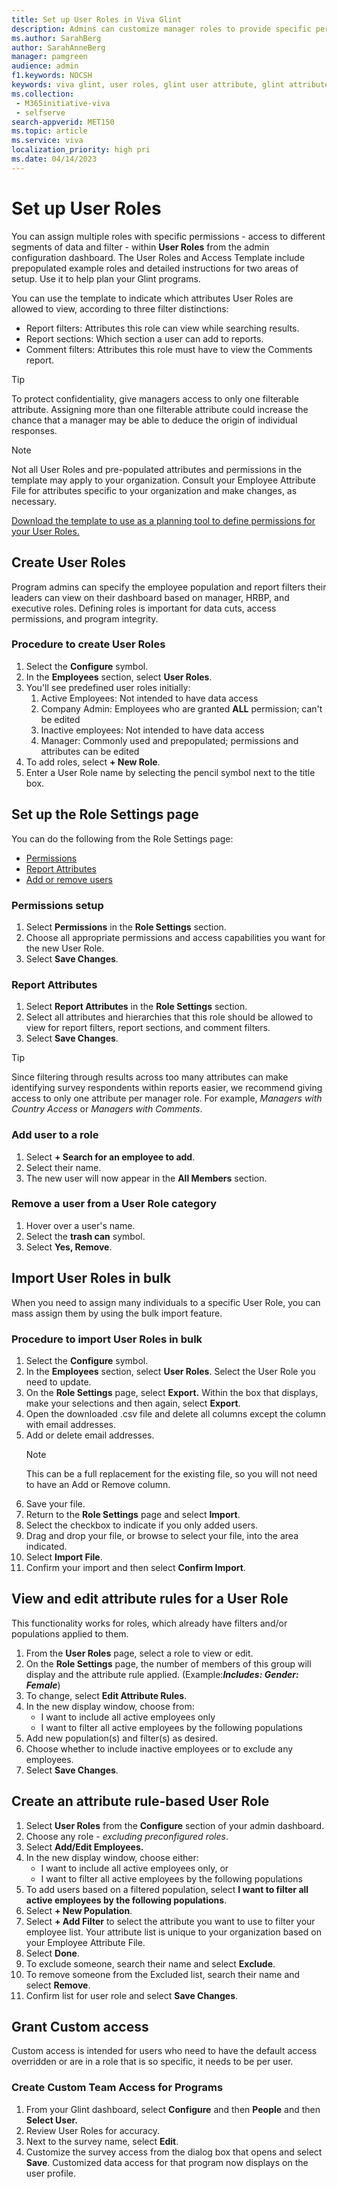 ```yaml
---
title: Set up User Roles in Viva Glint
description: Admins can customize manager roles to provide specific permissions for viewing reports and comments.
ms.author: SarahBerg
author: SarahAnneBerg
manager: pamgreen
audience: admin
f1.keywords: NOCSH
keywords: viva glint, user roles, glint user attribute, glint attributes, glint permissions,
ms.collection: 
 - M365initiative-viva
 - selfserve
search-appverid: MET150
ms.topic: article
ms.service: viva
localization_priority: high pri
ms.date: 04/14/2023
---
```


# Set up User Roles

You can assign multiple roles with specific permissions - access to different segments of data and filter - within **User Roles** from the admin configuration dashboard. The User Roles and Access Template include prepopulated example roles and detailed instructions for two areas of setup. Use it to help plan your Glint programs.

You can use the template to indicate which attributes User Roles are allowed to view, according to three filter distinctions:

- Report filters: Attributes this role can view while searching results.
- Report sections: Which section a user can add to reports.
- Comment filters: Attributes this role must have to view the Comments report.

> [!TIP]
> To protect confidentiality, give managers access to only one filterable attribute. Assigning more than one filterable attribute could increase the chance that a manager may be able to deduce the origin of individual responses.

>[!NOTE]
> Not all User Roles and pre-populated attributes and permissions in the template may apply to your organization. Consult your Employee Attribute File for attributes specific to your organization and make changes, as necessary.

[Download the template to use as a planning tool to define permissions for your User Roles.](https://acrobat.adobe.com/link/review?uri=urn:aaid:scds:US:1e304311-018e-330d-ab5a-79bbe2c4631c)

## Create User Roles

Program admins can specify the employee population and report filters their leaders can view on their dashboard based on manager, HRBP, and executive roles. Defining roles is important for data cuts, access permissions, and program integrity.

### Procedure to create User Roles

1. Select the **Configure** symbol.
2. In the **Employees** section, select **User Roles**.
3. You'll see predefined user roles initially:
   1. Active Employees: Not intended to have data access
   2. Company Admin: Employees who are granted **ALL** permission; can't be edited
   3. Inactive employees: Not intended to have data access
   4. Manager: Commonly used and prepopulated; permissions and attributes can be edited
4. To add roles, select **+ New Role**.
5. Enter a User Role name by selecting the pencil symbol next to the title box.

## Set up the Role Settings page

You can do the following from the Role Settings page:

- [Permissions](#permissions-setup)
- [Report Attributes](#report-attributes)
- [Add or remove users](#add-user-to-a-role)

### Permissions setup

1. Select **Permissions** in the **Role Settings** section.
2. Choose all appropriate permissions and access capabilities you want for the new User Role.
3. Select **Save Changes**.

### Report Attributes

1. Select **Report Attributes** in the **Role Settings** section.
2. Select all attributes and hierarchies that this role should be allowed to view for report filters, report sections, and comment filters.
3. Select **Save Changes**.

> [!TIP]
> Since filtering through results across too many attributes can make identifying survey respondents within reports easier, we recommend giving access to only one attribute per manager role. For example, *Managers with Country Access* or *Managers with Comments*.

### Add user to a role

1. Select **+ Search for an employee to add**.
2. Select their name.
3. The new user will now appear in the **All Members** section.

### Remove a user from a User Role category

1. Hover over a user's name.
2. Select the **trash can** symbol.
3. Select **Yes, Remove**.

## Import User Roles in bulk

When you need to assign many individuals to a specific User Role, you can mass assign them by using the bulk import feature.

### Procedure to import User Roles in bulk

1. Select the **Configure** symbol.
2. In the **Employees** section, select **User Roles**. Select the User Role you need to update.
3. On the **Role Settings** page, select **Export.** Within the box that displays, make your selections and then again, select **Export**.
4. Open the downloaded .csv file and delete all columns except the column with email addresses.
5. Add or delete email addresses.
     > [!NOTE]
     > This can be a full replacement for the existing file, so you will not need to have an Add or Remove column.
6. Save your file.
7. Return to the **Role Settings** page and select **Import**.
8. Select the checkbox to indicate if you only added users.
9. Drag and drop your file, or browse to select your file, into the area indicated.
10. Select **Import File**.
11. Confirm your import and then select **Confirm Import**.

## View and edit attribute rules for a User Role

This functionality works for roles, which already have filters and/or populations applied to them.

1. From the **User Roles** page, select a role to view or edit.
2. On the **Role Settings** page, the number of members of this group will display and the attribute rule applied. (Example:***Includes: Gender: Female***)
3. To change, select **Edit Attribute Rules**.
4. In the new display window, choose from:
   - I want to include all active employees only
   - I want to filter all active employees by the following populations
5. Add new population(s) and filter(s) as desired.
6. Choose whether to include inactive employees or to exclude any employees.
7. Select **Save Changes**.

## Create an attribute rule-based User Role

1. Select  **User Roles**  from the **Configure**  section of your admin dashboard.
2. Choose any role - *excluding preconfigured roles*.
3. Select  **Add/Edit Employees.**
4. In the new display window, choose either:
   - I want to include all active employees only, or
   - I want to filter all active employees by the following populations
5. To add users based on a filtered population, select  **I want to filter all active employees by the following populations**.
6. Select  **+ New Population**.
7. Select  **+ Add Filter**  to select the attribute you want to use to filter your employee list. Your attribute list is unique to your organization based on your Employee Attribute File.
8. Select  **Done**.
9. To exclude someone, search their name and select  **Exclude**.
10. To remove someone from the Excluded list, search their name and select **Remove**.
11. Confirm list for user role and select  **Save Changes**.

## Grant Custom access

Custom access is intended for users who need to have the default access overridden or are in a role that is so specific, it needs to be per user.

### Create Custom Team Access for Programs

1. From your Glint dashboard, select **Configure** and then **People** and then **Select User.**
2. Review User Roles for accuracy.
3. Next to the survey name, select **Edit**.
4. Customize the survey access from the dialog box that opens and select **Save**. Customized data access for that program now displays on the user profile.